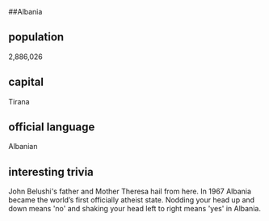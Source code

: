##Albania
## population
2,886,026

## capital
Tirana
 
## official language
Albanian

## interesting trivia
John Belushi's father and Mother Theresa hail from here.
In 1967 Albania became the world’s first officially atheist state.
Nodding your head up and down means 'no' and shaking your head left to right means 'yes' in Albania.

